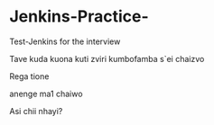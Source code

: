 # Jenkins-Practice-
Test-Jenkins for the interview

Tave kuda kuona kuti zviri kumbofamba s`ei chaizvo

Rega tione 

anenge ma1 chaiwo

Asi chii nhayi?

